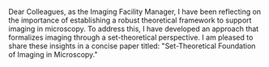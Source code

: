 Dear Colleagues, as the Imaging Facility Manager, I have been reflecting on the importance of establishing a robust theoretical framework to support imaging in microscopy. To address this, I have developed an approach that formalizes imaging through a set-theoretical perspective. I am pleased to share these insights in a concise paper titled: "Set-Theoretical Foundation of Imaging in Microscopy." 
